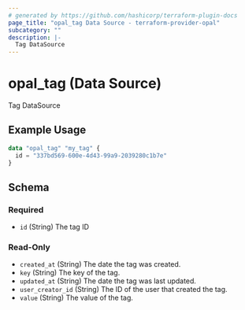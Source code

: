 ```yaml
---
# generated by https://github.com/hashicorp/terraform-plugin-docs
page_title: "opal_tag Data Source - terraform-provider-opal"
subcategory: ""
description: |-
  Tag DataSource
---
```


# opal_tag (Data Source)

Tag DataSource

## Example Usage

```terraform
data "opal_tag" "my_tag" {
  id = "337bd569-600e-4d43-99a9-2039280c1b7e"
}
```

<!-- schema generated by tfplugindocs -->
## Schema

### Required

- `id` (String) The tag ID

### Read-Only

- `created_at` (String) The date the tag was created.
- `key` (String) The key of the tag.
- `updated_at` (String) The date the tag was last updated.
- `user_creator_id` (String) The ID of the user that created the tag.
- `value` (String) The value of the tag.


